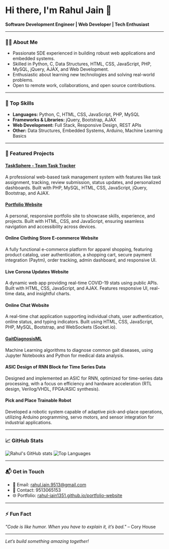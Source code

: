 # Hi there, I'm Rahul Jain 👋

**Software Development Engineer | Web Developer | Tech Enthusiast**

---

### 🧑‍💻 About Me

- Passionate SDE experienced in building robust web applications and embedded systems.
- Skilled in Python, C, Data Structures, HTML, CSS, JavaScript, PHP, MySQL, jQuery, AJAX, and Web Development.
- Enthusiastic about learning new technologies and solving real-world problems.
- Open to remote work, collaborations, and open source contributions.

---

### 🚀 Top Skills

- **Languages:** Python, C, HTML, CSS, JavaScript, PHP, MySQL
- **Frameworks & Libraries:** jQuery, Bootstrap, AJAX
- **Web Development:** Full Stack, Responsive Design, REST APIs
- **Other:** Data Structures, Embedded Systems, Arduino, Machine Learning Basics

---

### 🌟 Featured Projects

#### [TaskSphere - Team Task Tracker](https://github.com/RAHUL-JAIN1351/TaskSphere-Team-Task-Tracker)
A professional web-based task management system with features like task assignment, tracking, review submission, status updates, and personalized dashboards. Built with PHP, MySQL, HTML, CSS, JavaScript, jQuery, Bootstrap, and AJAX.

#### [Portfolio Website](https://rahul-jain1351.github.io/portfolio-website/)
A personal, responsive portfolio site to showcase skills, experience, and projects. Built with HTML, CSS, and JavaScript, ensuring seamless navigation and accessibility across devices.

#### Online Clothing Store E-commerce Website
A fully functional e-commerce platform for apparel shopping, featuring product catalog, user authentication, a shopping cart, secure payment integration (Paytm), order tracking, admin dashboard, and responsive UI.

#### Live Corona Updates Website
A dynamic web app providing real-time COVID-19 stats using public APIs. Built with HTML, CSS, JavaScript, and AJAX. Features responsive UI, real-time data, and insightful charts.

#### Online Chat Website
A real-time chat application supporting individual chats, user authentication, online status, and typing indicators. Built using HTML, CSS, JavaScript, PHP, MySQL, Bootstrap, and WebSockets (Socket.io).

#### [GaitDiagnosisML](https://github.com/RAHUL-JAIN1351/GaitDiagnosisML)
Machine Learning algorithms to diagnose common gait diseases, using Jupyter Notebooks and Python for medical data analysis.

#### ASIC Design of RNN Block for Time Series Data
Designed and implemented an ASIC for RNN, optimized for time-series data processing, with a focus on efficiency and hardware acceleration (RTL design, Verilog/VHDL, FPGA/ASIC synthesis).

#### Pick and Place Trainable Robot
Developed a robotic system capable of adaptive pick-and-place operations, utilizing Arduino programming, servo motors, and sensor integration for industrial applications.

---

### 📈 GitHub Stats

![Rahul's GitHub stats](https://github-readme-stats.vercel.app/api?username=RAHUL-JAIN1351&show_icons=true&theme=radical)
![Top Languages](https://github-readme-stats.vercel.app/api/top-langs/?username=RAHUL-JAIN1351&layout=compact&theme=radical)

---

### 📬 Get in Touch

- 📧 Email: rahul.jain.9513@gmail.com
- 📱 Contact: 9513065153
- 🌐 Portfolio: [rahul-jain1351.github.io/portfolio-website](https://rahul-jain1351.github.io/portfolio-website/)

---

### ⚡ Fun Fact
_"Code is like humor. When you have to explain it, it’s bad."_ – Cory House

---

*Let’s build something amazing together!*